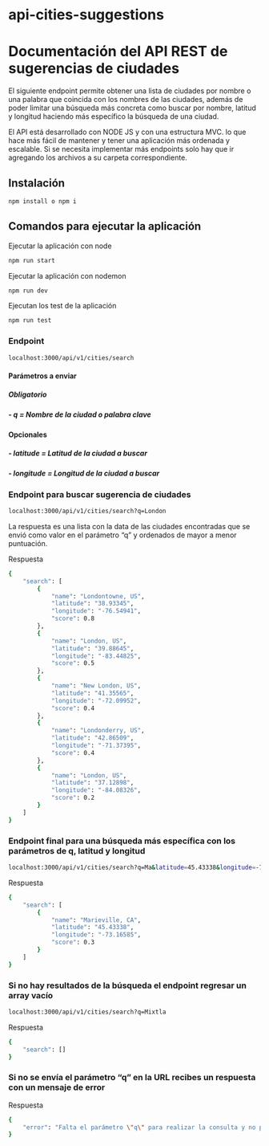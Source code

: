 # api-cities-suggestions
# Documentación del API REST de sugerencias de ciudades

El siguiente endpoint permite obtener una lista de ciudades por nombre o una palabra que coincida con los nombres de las ciudades, además de poder limitar una búsqueda más concreta como buscar por nombre, latitud y longitud haciendo más específico la búsqueda de una ciudad.

El API está desarrollado con NODE JS y con una estructura  MVC. lo que hace más fácil de mantener y tener una aplicación más ordenada y escalable. Si se necesita implementar más endpoints solo hay que ir agregando los archivos a su carpeta correspondiente.

## Instalación

```sh
npm install o npm i
```

## Comandos para ejecutar la aplicación

Ejecutar la aplicación con node
```sh
npm run start
```

Ejecutar la aplicación con nodemon
```sh
npm run dev
```

Ejecutan los test de la aplicación
```sh
npm run test	
```

### Endpoint
```sh
localhost:3000/api/v1/cities/search
```

#### Parámetros a enviar
##### Obligatorio
##### - q = Nombre de la ciudad o palabra clave

#### Opcionales
##### - latitude = Latitud de la ciudad a buscar 
##### - longitude = Longitud de la ciudad a buscar

### Endpoint para buscar sugerencia de ciudades 
```sh
localhost:3000/api/v1/cities/search?q=London
```
La respuesta es una lista con la data de las ciudades encontradas que se envió como valor en el parámetro “q” y ordenados de mayor a menor puntuación.  

Respuesta

```sh
{
    "search": [
        {
            "name": "Londontowne, US",
            "latitude": "38.93345",
            "longitude": "-76.54941",
            "score": 0.8
        },
        {
            "name": "London, US",
            "latitude": "39.88645",
            "longitude": "-83.44825",
            "score": 0.5
        },
        {
            "name": "New London, US",
            "latitude": "41.35565",
            "longitude": "-72.09952",
            "score": 0.4
        },
        {
            "name": "Londonderry, US",
            "latitude": "42.86509",
            "longitude": "-71.37395",
            "score": 0.4
        },
        {
            "name": "London, US",
            "latitude": "37.12898",
            "longitude": "-84.08326",
            "score": 0.2
        }
    ]
}
```

### Endpoint final para una búsqueda más específica con los parámetros de q, latitud y longitud

```sh
localhost:3000/api/v1/cities/search?q=Ma&latitude=45.43338&longitude=-73.16585
```
Respuesta 

```sh
{
    "search": [
        {
            "name": "Marieville, CA",
            "latitude": "45.43338",
            "longitude": "-73.16585",
            "score": 0.3
        }
    ]
}
```

### Si no hay resultados de la búsqueda el endpoint regresar un array vacío
```sh
localhost:3000/api/v1/cities/search?q=Mixtla
```
Respuesta 
```sh
{
    "search": []
}
```

### Si no se envía el parámetro “q” en la URL recibes un respuesta con un mensaje de error

Respuesta 

```sh
{
    "error": "Falta el parámetro \"q\" para realizar la consulta y no puede ser vacía"
} 

```



